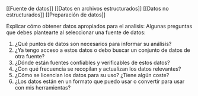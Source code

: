 [[Fuente de datos]]
[[Datos en archivos estructurados]]
[[Datos no estructurados]]
[[Preparación de datos]]

Explicar cómo obtener datos apropiados para el analisis:
Algunas preguntas que debes plantearte al seleccionar una fuente de datos:

1. ¿Qué puntos de datos son necesarios para informar su análisis?
2. ¿Ya tengo acceso a estos datos o debo buscar un conjunto de datos de otra fuente?
3. ¿Dónde están fuentes confiables y verificables de estos datos?
4. ¿Con qué frecuencia se recopilan y actualizan los datos relevantes?
5. ¿Cómo se licencian los datos para su uso? ¿Tiene algún coste?
6. ¿Los datos están en un formato que puedo usar o convertir para usar con mis herramientas?

